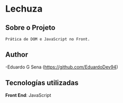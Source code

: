 # Lechuza
## Sobre o Projeto
    Prática de DOM e JavaScript no Front.


## Author
-Eduardo G Sena (https://github.com/EduardoDev94)

## Tecnologías utilizadas
**Front End**: JavaScript
